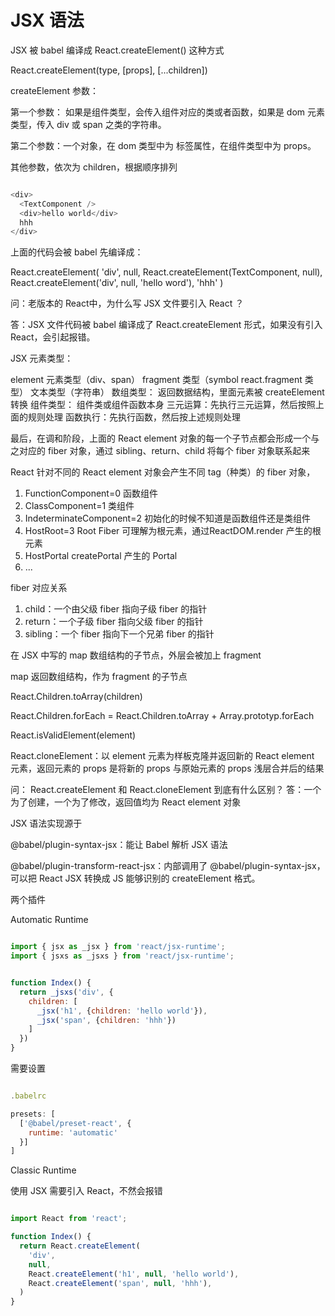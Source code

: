 # JSX 语法


JSX 被 babel 编译成 React.createElement() 这种方式

React.createElement(type, [props], [...children])

createElement 参数：

第一个参数： 如果是组件类型，会传入组件对应的类或者函数，如果是 dom 元素类型，传入 div 或 span 之类的字符串。

第二个参数：一个对象，在 dom 类型中为 标签属性，在组件类型中为 props。

其他参数，依次为 children，根据顺序排列

```JavaScript

<div>
  <TextComponent />
  <div>hello world</div>
  hhh
</div>

```

上面的代码会被 babel 先编译成：

React.createElement(
  'div',
  null,
  React.createElement(TextComponent, null),
  React.createElement('div', null, 'hello word'),
  'hhh'
)


问：老版本的 React中，为什么写 JSX 文件要引入 React ？

答：JSX 文件代码被 babel 编译成了 React.createElement 形式，如果没有引入 React，会引起报错。


JSX 元素类型：

element 元素类型（div、span）
fragment 类型（symbol react.fragment 类型）
文本类型（字符串）
数组类型： 返回数据结构，里面元素被 createElement 转换
组件类型： 组件类或组件函数本身
三元运算：先执行三元运算，然后按照上面的规则处理
函数执行：先执行函数，然后按上述规则处理


最后，在调和阶段，上面的 React element 对象的每一个子节点都会形成一个与之对应的 fiber 对象，通过 sibling、return、child 将每个 fiber 对象联系起来

React 针对不同的 React element 对象会产生不同 tag（种类）的 fiber 对象，

1. FunctionComponent=0 函数组件
2. ClassComponent=1 类组件
3. IndeterminateComponent=2 初始化的时候不知道是函数组件还是类组件
4. HostRoot=3 Root Fiber 可理解为根元素，通过ReactDOM.render 产生的根元素
5. HostPortal createPortal 产生的 Portal
6. ...


fiber 对应关系

1. child：一个由父级 fiber 指向子级 fiber 的指针
2. return：一个子级 fiber 指向父级 fiber 的指针
3. sibling：一个 fiber 指向下一个兄弟 fiber 的指针


在 JSX 中写的 map 数组结构的子节点，外层会被加上 fragment

map 返回数组结构，作为 fragment 的子节点


<!-- 扁平化 children 数组，还可深层次 flat -->
React.Children.toArray(children)

React.Children.forEach = React.Children.toArray + Array.prototyp.forEach

<!-- 检测是否为 React Element 元素 -->
React.isValidElement(element)

React.cloneElement：以 element 元素为样板克隆并返回新的 React element 元素，返回元素的 props 是将新的 props 与原始元素的 props 浅层合并后的结果


问： React.createElement 和 React.cloneElement 到底有什么区别？
答：一个为了创建，一个为了修改，返回值均为 React element 对象


JSX 语法实现源于

@babel/plugin-syntax-jsx：能让 Babel 解析 JSX 语法

@babel/plugin-transform-react-jsx：内部调用了 @babel/plugin-syntax-jsx，可以把 React JSX 转换成 JS 能够识别的 createElement 格式。

两个插件

Automatic Runtime

```JavaScript

import { jsx as _jsx } from 'react/jsx-runtime';
import { jsxs as _jsxs } from 'react/jsx-runtime';


function Index() {
  return _jsxs('div', {
    children: [
      _jsx('h1', {children: 'hello world'}),
      _jsx('span', {children: 'hhh'})
    ]
  })
}

```

需要设置


```JavaScript

.babelrc

presets: [
  ['@babel/preset-react', {
    runtime: 'automatic'
  }]
]

```

Classic Runtime


使用 JSX 需要引入 React，不然会报错

```JavaScript

import React from 'react';

function Index() {
  return React.createElement(
    'div',
    null,
    React.createElement('h1', null, 'hello world'),
    React.createElement('span', null, 'hhh'),
  )
}

```




